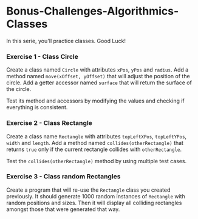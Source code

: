 # Bonus-Challenges-Algorithmics-Classes

In this serie, you'll practice classes. Good Luck!

### Exercise 1 - Class Circle

Create a class named `Circle` with attributes `xPos`, `yPos` and `radius`. Add a method named `move(xOffset, yOffset)` that will adjust the position of the circle. Add a getter accessor named `surface` that will return the surface of the circle.

Test its method and accessors by modifying the values and checking if everything is consistent.

### Exercise 2 - Class Rectangle

Create a class name `Rectangle` with attributes `topLeftXPos`, `topLeftYPos`, `width` and `length`. Add a method named `collides(otherRectangle)` that returns `true` only if the current rectangle collides with `otherRectangle`.

Test the `collides(otherRectangle)` method by using multiple test cases.

### Exercise 3 - Class random Rectangles

Create a program that will re-use the `Rectangle` class you created previously. It should generate 1000 random instances of `Rectangle` with random positions and sizes. Then it will display all colliding rectangles amongst those that were generated that way.